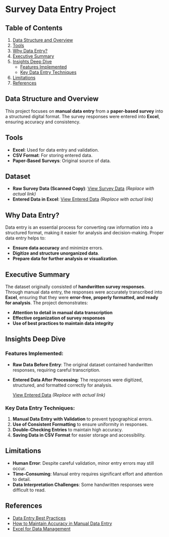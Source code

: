 # Survey Data Entry Project

## Table of Contents
1. [Data Structure and Overview](#data-structure-and-overview)
2. [Tools](#tools)
3. [Why Data Entry?](#why-data-entry)
4. [Executive Summary](#executive-summary)
5. [Insights Deep Dive](#insights-deep-dive)
   - [Features Implemented](#features-implemented)
   - [Key Data Entry Techniques](#key-data-entry-techniques)
6. [Limitations](#limitations)
7. [References](#references)

## Data Structure and Overview
This project focuses on **manual data entry** from a **paper-based survey** into a structured digital format. The survey responses were entered into **Excel**, ensuring accuracy and consistency.

## Tools
- **Excel**: Used for data entry and validation.
- **CSV Format**: For storing entered data.
- **Paper-Based Surveys**: Original source of data.

## Dataset
- **Raw Survey Data (Scanned Copy)**: [View Survey Data](#) *(Replace with actual link)*
- **Entered Data in Excel**: [View Entered Data](#) *(Replace with actual link)*

## Why Data Entry?
Data entry is an essential process for converting raw information into a structured format, making it easier for analysis and decision-making. Proper data entry helps to:
- **Ensure data accuracy** and minimize errors.
- **Digitize and structure unorganized data**.
- **Prepare data for further analysis or visualization**.

## Executive Summary
The dataset originally consisted of **handwritten survey responses**. Through manual data entry, the responses were accurately transcribed into **Excel**, ensuring that they were **error-free, properly formatted, and ready for analysis**. The project demonstrates:
- **Attention to detail in manual data transcription**
- **Effective organization of survey responses**
- **Use of best practices to maintain data integrity**

## Insights Deep Dive
### Features Implemented:
- **Raw Data Before Entry**:
  The original dataset contained handwritten responses, requiring careful transcription.
  

- **Entered Data After Processing**:
  The responses were digitized, structured, and formatted correctly for analysis.
  
  [View Entered Data](#) *(Replace with actual link)*

### Key Data Entry Techniques:
1. **Manual Data Entry with Validation** to prevent typographical errors.
2. **Use of Consistent Formatting** to ensure uniformity in responses.
3. **Double-Checking Entries** to maintain high accuracy.
4. **Saving Data in CSV Format** for easier storage and accessibility.

## Limitations
- **Human Error**: Despite careful validation, minor entry errors may still occur.
- **Time-Consuming**: Manual entry requires significant effort and attention to detail.
- **Data Interpretation Challenges**: Some handwritten responses were difficult to read.

## References
- [Data Entry Best Practices](https://www.dataentrybestpractices.com)
- [How to Maintain Accuracy in Manual Data Entry](https://www.dataintegrity.com)
- [Excel for Data Management](https://www.microsoft.com/excel)

